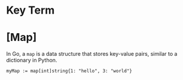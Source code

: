 # Key Term

# [Map]
In Go, a `map` is a data structure that stores key-value pairs, similar to a dictionary in Python.

`myMap := map[int]string{1: "hello", 3: "world"}`